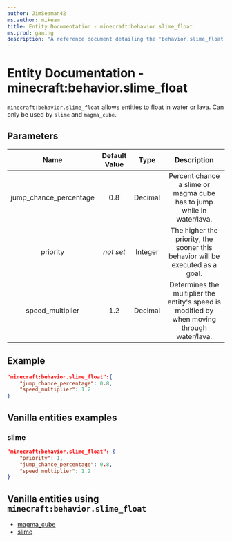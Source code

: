 ```yaml
---
author: JimSeaman42
ms.author: mikeam
title: Entity Documentation - minecraft:behavior.slime_float
ms.prod: gaming
description: "A reference document detailing the 'behavior.slime_float' entity goal"
---
```


# Entity Documentation - minecraft:behavior.slime_float

`minecraft:behavior.slime_float` allows entities to float in water or lava. Can only be used by `slime` and `magma_cube`.

## Parameters

| Name| Default Value| Type| Description |
|:-----------:|:-----------:|:-----------:|:-----------:|
| jump_chance_percentage| 0.8| Decimal| Percent chance a slime or magma cube has to jump while in water/lava. |
|priority|*not set*|Integer|The higher the priority, the sooner this behavior will be executed as a goal.|
| speed_multiplier| 1.2| Decimal| Determines the multiplier the entity's speed is modified by when moving through water/lava. |

## Example

```json
"minecraft:behavior.slime_float":{
    "jump_chance_percentage": 0.8,
    "speed_multiplier": 1.2
}
```

## Vanilla entities examples

### slime

```json
"minecraft:behavior.slime_float": {
    "priority": 1,
    "jump_chance_percentage": 0.8,
    "speed_multiplier": 1.2
}
```

## Vanilla entities using `minecraft:behavior.slime_float`

- [magma_cube](../../../../Source/VanillaBehaviorPack_Snippets/entities/magma_cube.md)
- [slime](../../../../Source/VanillaBehaviorPack_Snippets/entities/slime.md)
